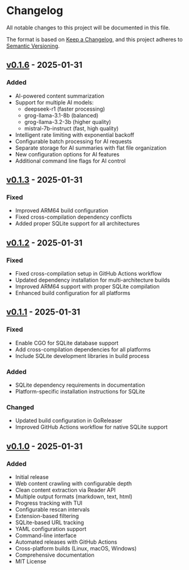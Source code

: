 # Changelog

All notable changes to this project will be documented in this file.

The format is based on [Keep a Changelog](https://keepachangelog.com/en/1.0.0/),
and this project adheres to [Semantic Versioning](https://semver.org/spec/v2.0.0.html).

## [v0.1.6] - 2025-01-31

### Added
- AI-powered content summarization
- Support for multiple AI models:
  - deepseek-r1 (faster processing)
  - grog-llama-3.1-8b (balanced)
  - grog-llama-3.2-3b (higher quality)
  - mistral-7b-instruct (fast, high quality)
- Intelligent rate limiting with exponential backoff
- Configurable batch processing for AI requests
- Separate storage for AI summaries with flat file organization
- New configuration options for AI features
- Additional command line flags for AI control

## [v0.1.3] - 2025-01-31

### Fixed
- Improved ARM64 build configuration
- Fixed cross-compilation dependency conflicts
- Added proper SQLite support for all architectures

## [v0.1.2] - 2025-01-31

### Fixed
- Fixed cross-compilation setup in GitHub Actions workflow
- Updated dependency installation for multi-architecture builds
- Improved ARM64 support with proper SQLite compilation
- Enhanced build configuration for all platforms

## [v0.1.1] - 2025-01-31

### Fixed
- Enable CGO for SQLite database support
- Add cross-compilation dependencies for all platforms
- Include SQLite development libraries in build process

### Added
- SQLite dependency requirements in documentation
- Platform-specific installation instructions for SQLite

### Changed
- Updated build configuration in GoReleaser
- Improved GitHub Actions workflow for native SQLite support

## [v0.1.0] - 2025-01-31

### Added
- Initial release
- Web content crawling with configurable depth
- Clean content extraction via Reader API
- Multiple output formats (markdown, text, html)
- Progress tracking with TUI
- Configurable rescan intervals
- Extension-based filtering
- SQLite-based URL tracking
- YAML configuration support
- Command-line interface
- Automated releases with GitHub Actions
- Cross-platform builds (Linux, macOS, Windows)
- Comprehensive documentation
- MIT License

[v0.1.6]: https://github.com/ncecere/stripper/releases/tag/v0.1.6
[v0.1.3]: https://github.com/ncecere/stripper/releases/tag/v0.1.3
[v0.1.2]: https://github.com/ncecere/stripper/releases/tag/v0.1.2
[v0.1.1]: https://github.com/ncecere/stripper/releases/tag/v0.1.1
[v0.1.0]: https://github.com/ncecere/stripper/releases/tag/v0.1.0
